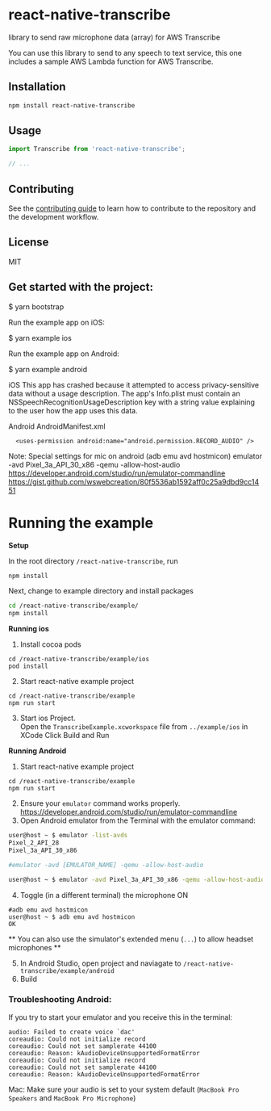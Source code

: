 # react-native-transcribe

library to send raw microphone data (array) for AWS Transcribe

You can use this library to send to any speech to text service, this one includes a sample AWS Lambda function for AWS Transcribe.

## Installation

```sh
npm install react-native-transcribe
```

## Usage

```js
import Transcribe from 'react-native-transcribe';

// ...
```

## Contributing

See the [contributing guide](CONTRIBUTING.md) to learn how to contribute to the repository and the development workflow.

## License

MIT

## Get started with the project:

\$ yarn bootstrap

Run the example app on iOS:

\$ yarn example ios

Run the example app on Android:

\$ yarn example android

iOS
This app has crashed because it attempted to access privacy-sensitive data without a usage description. The app's Info.plist must contain an NSSpeechRecognitionUsageDescription key with a string value explaining to the user how the app uses this data.

Android
AndroidManifest.xml

```
  <uses-permission android:name="android.permission.RECORD_AUDIO" />
```

Note: Special settings for mic on android (adb emu avd hostmicon)
emulator -avd Pixel_3a_API_30_x86 -qemu -allow-host-audio
https://developer.android.com/studio/run/emulator-commandline
https://gist.github.com/wswebcreation/80f5536ab1592aff0c25a9dbd9cc1451

# Running the example
**Setup**

In the root directory `/react-native-transcribe`, run 
```sh
npm install
```
Next, change to example directory and install packages
```sh
cd /react-native-transcribe/example/
npm install
```

**Running ios**

1) Install cocoa pods
```
cd /react-native-transcribe/example/ios
pod install
```

2) Start react-native example project
```
cd /react-native-transcribe/example
npm run start
```

3) Start ios Project.  
Open the `TranscribeExample.xcworkspace` file from `../example/ios` in XCode Click Build and Run

**Running Android**
1) Start react-native example project
```
cd /react-native-transcribe/example
npm run start
```
2) Ensure your `emulator` command works properly. https://developer.android.com/studio/run/emulator-commandline
3) Open Android emulator from the Terminal with the emulator command: 
```sh
user@host ~ $ emulator -list-avds
Pixel_2_API_28
Pixel_3a_API_30_x86

#emulator -avd [EMULATOR_NAME] -qemu -allow-host-audio

user@host ~ $ emulator -avd Pixel_3a_API_30_x86 -qemu -allow-host-audio
```

4) Toggle (in a different terminal) the microphone ON 
```
#adb emu avd hostmicon
user@host ~ $ adb emu avd hostmicon 
OK
```
** You can also use the simulator's extended menu (`...`) to allow headset microphones **

5) In Android Studio, open project and naviagate to `/react-native-transcribe/example/android` 
6) Build

### Troubleshooting Android:

If you try to start your emulator and you receive this in the terminal: 

```
audio: Failed to create voice `dac'
coreaudio: Could not initialize record
coreaudio: Could not set samplerate 44100
coreaudio: Reason: kAudioDeviceUnsupportedFormatError
coreaudio: Could not initialize record
coreaudio: Could not set samplerate 44100
coreaudio: Reason: kAudioDeviceUnsupportedFormatError
```

Mac: Make sure your audio is set to your system default (`MacBook Pro Speakers` and `MacBook Pro Microphone`)
